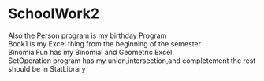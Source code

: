# SchoolWork2
Also the Person program is my birthday Program <br>
Book1 is my Excel thing from the beginning of the semester <br>
BinomialFun has my Binomial and Geometric Excel <br>
SetOperation program has my union,intersection,and completement the rest should be in StatLibrary
